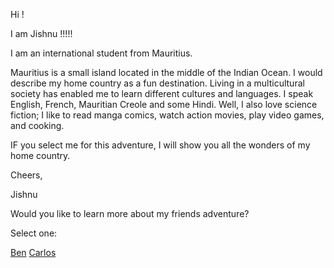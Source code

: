 Hi !

I am Jishnu !!!!!

I am an international student from Mauritius. 

Mauritius is a small island located in the middle of the Indian Ocean. I would describe my home country as a fun destination. Living in a multicultural society has enabled me to learn different cultures and languages. I speak English, French, Mauritian Creole and some Hindi. Well, I also love science fiction; I like to read manga comics, watch action movies, play video games, and cooking. 

IF  you select me for this adventure, I will show you all the wonders of my home country. 

Cheers,

Jishnu 

Would you like to learn more about my friends adventure?

Select one:

[Ben](ben.md)
[Carlos](carlos.md)